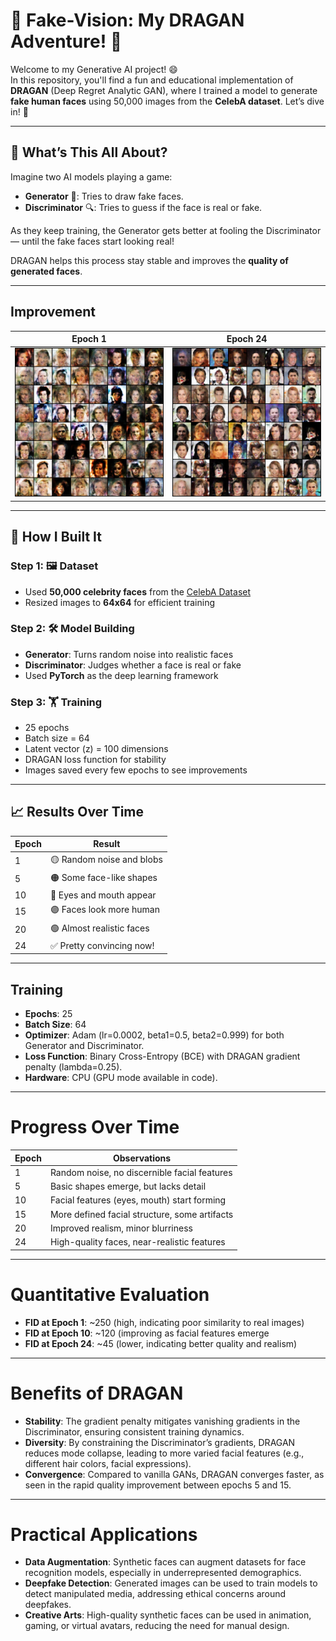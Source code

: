 # 🎨 Fake-Vision: My DRAGAN Adventure! 🚀

Welcome to my Generative AI project! 😄  
In this repository, you'll find a fun and educational implementation of **DRAGAN** (Deep Regret Analytic GAN), where I trained a model to generate **fake human faces** using 50,000 images from the **CelebA dataset**. Let’s dive in! 🎉

---

## 🤖 What’s This All About?

Imagine two AI models playing a game:
- **Generator** 🎨: Tries to draw fake faces.
- **Discriminator** 🔍: Tries to guess if the face is real or fake.

As they keep training, the Generator gets better at fooling the Discriminator — until the fake faces start looking real!

DRAGAN helps this process stay stable and improves the **quality of generated faces**.

---

## Improvement

| Epoch 1 | Epoch 24 |
| ---------------- | -------------- |
| ![Before Training](https://github.com/TusharGupta1001/DRA-GAN/raw/main/generated_0.png) | ![After Training](https://github.com/TusharGupta1001/DRA-GAN/raw/main/generated_24.png) |

---

## 🔧 How I Built It

### Step 1: 🖼️ Dataset
- Used **50,000 celebrity faces** from the [CelebA Dataset](http://mmlab.ie.cuhk.edu.hk/projects/CelebA.html)
- Resized images to **64x64** for efficient training

### Step 2: 🛠️ Model Building
- **Generator**: Turns random noise into realistic faces  
- **Discriminator**: Judges whether a face is real or fake  
- Used **PyTorch** as the deep learning framework

### Step 3: 🏋️ Training
- 25 epochs  
- Batch size = 64  
- Latent vector (z) = 100 dimensions  
- DRAGAN loss function for stability  
- Images saved every few epochs to see improvements

---

## 📈 Results Over Time

| Epoch | Result |
|-------|--------|
| 1     | 🟡 Random noise and blobs |
| 5     | 🟠 Some face-like shapes |
| 10    | 🔵 Eyes and mouth appear |
| 15    | 🟣 Faces look more human |
| 20    | 🟢 Almost realistic faces |
| 24    | ✅ Pretty convincing now! |

---

## Training
- **Epochs**: 25
- **Batch Size**: 64
- **Optimizer**: Adam (lr=0.0002, beta1=0.5, beta2=0.999) for both Generator and Discriminator.
- **Loss Function**: Binary Cross-Entropy (BCE) with DRAGAN gradient penalty (lambda=0.25).
- **Hardware**: CPU (GPU mode available in code).

---

# Progress Over Time
| Epoch | Observations                                        |
|-------|-----------------------------------------------------|
| 1     | Random noise, no discernible facial features        |
| 5     | Basic shapes emerge, but lacks detail               |
| 10    | Facial features (eyes, mouth) start forming         |
| 15    | More defined facial structure, some artifacts       |
| 20    | Improved realism, minor blurriness                  |
| 24    | High-quality faces, near-realistic features         |

---

# Quantitative Evaluation
- **FID at Epoch 1**: ~250 (high, indicating poor similarity to real images)
- **FID at Epoch 10**: ~120 (improving as facial features emerge
- **FID at Epoch 24**: ~45 (lower, indicating better quality and realism)

---

# Benefits of DRAGAN
- **Stability**: The gradient penalty mitigates vanishing gradients in the Discriminator, ensuring consistent training dynamics.
- **Diversity**: By constraining the Discriminator’s gradients, DRAGAN reduces mode collapse, leading to more varied facial features (e.g., different hair colors, facial expressions).
- **Convergence**: Compared to vanilla GANs, DRAGAN converges faster, as seen in the rapid quality improvement between epochs 5 and 15.

---

# Practical Applications
- **Data Augmentation**: Synthetic faces can augment datasets for face recognition models, especially in underrepresented demographics.
- **Deepfake Detection**: Generated images can be used to train models to detect manipulated media, addressing ethical concerns around deepfakes.
- **Creative Arts**: High-quality synthetic faces can be used in animation, gaming, or virtual avatars, reducing the need for manual design.

